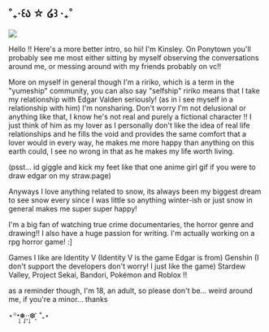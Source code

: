 ## ˚₊‧꒰ა ☆ ໒꒱ ‧₊˚

![](https://komarev.com/ghpvc/?username=edgarkisser)


Hello !! Here's a more better intro, so hii! I'm Kinsley. On Ponytown you'll probably see me most either sitting by myself observing the conversations around me, or messing around with my friends probably on vc!! 

More on myself in  general though I'm a ririko, which is a term in the "yumeship" community, you can also say "selfship" ririko means that I take my relationship with Edgar Valden seriously! (as in i see myself in a relationship with him) I'm nonsharing. Don't worry I'm not delusional or anything like that, I know he's not real and purely a fictional character !! I just think of him as my lover as I personally don't like the idea of real life relationships and he fills the void and provides the same comfort that a lover would in every way, he makes me more happy than anything on this earth could, I see no wrong in that as he makes my life worth living.

(psst... id giggle and kick my feet like that one anime girl gif if you were to draw edgar on my straw.page)

Anyways I love anything related to snow, its always been my biggest dream to see snow every since I was little so anything winter-ish or just snow in general makes me super super happy! 

I'm a big fan of watching true crime documentaries, the horror genre and drawing!! I also have a huge passion for writing. I'm actually working on a rpg horror game! :]

Games I like are Identity V (Identity V is the game Edgar is from) Genshin (I don't support the developers don't worry! I just like the game) Stardew Valley, Project Sekai, Bandori, Pokémon and Roblox !!

as a reminder though, I'm 18, an adult, so please don't be... weird around me, if you're a minor... thanks

⋆꙳•̩̩͙❅*̩̩͙‧‧͙*̩̩͙❆ ͙͛ ˚₊⋆


<!--
**edgarkisser/edgarkisser** is a ✨ _special_ ✨ repository because its `README.md` (this file) appears on your GitHub profile.

Here are some ideas to get you started:

- 🔭 I’m currently working on ...
- 🌱 I’m currently learning ...
- 👯 I’m looking to collaborate on ...
- 🤔 I’m looking for help with ...
- 💬 Ask me about ...
- 📫 How to reach me: ...
- 😄 Pronouns: ...
- ⚡ Fun fact: ...
-->
